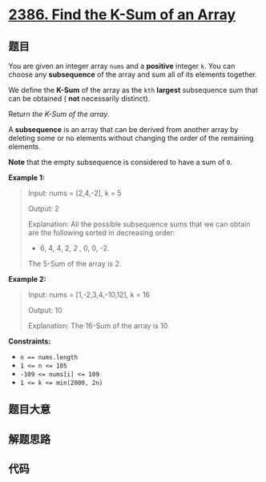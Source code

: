 # [2386. Find the K-Sum of an Array](https://leetcode.com/problems/find-the-k-sum-of-an-array/)

## 题目

You are given an integer array `nums` and a **positive** integer `k`. You can
choose any **subsequence** of the array and sum all of its elements together.

We define the **K-Sum** of the array as the `kth` **largest** subsequence sum
that can be obtained ( **not** necessarily distinct).

Return _the K-Sum of the array_.

A **subsequence** is an array that can be derived from another array by
deleting some or no elements without changing the order of the remaining
elements.

**Note** that the empty subsequence is considered to have a sum of `0`.



**Example 1:**

> Input: nums = [2,4,-2], k = 5
> 
> Output: 2
> 
> Explanation: All the possible subsequence sums that we can obtain are the following sorted in decreasing order:
> - 6, 4, 4, 2, _2_ , 0, 0, -2.
> 
> The 5-Sum of the array is 2.

**Example 2:**

> Input: nums = [1,-2,3,4,-10,12], k = 16
> 
> Output: 10
> 
> Explanation: The 16-Sum of the array is 10.

**Constraints:**

  * `n == nums.length`
  * `1 <= n <= 105`
  * `-109 <= nums[i] <= 109`
  * `1 <= k <= min(2000, 2n)`


## 题目大意

## 解题思路

## 代码

```javascript

```


